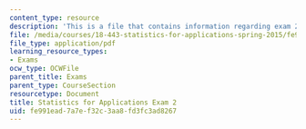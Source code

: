 ```yaml
---
content_type: resource
description: 'This is a file that contains information regarding exam 2. '
file: /media/courses/18-443-statistics-for-applications-spring-2015/fe991ead7a7ef32c3aa8fd3fc3ad8267_MIT18_443S15_Exam2.pdf
file_type: application/pdf
learning_resource_types:
- Exams
ocw_type: OCWFile
parent_title: Exams
parent_type: CourseSection
resourcetype: Document
title: Statistics for Applications Exam 2
uid: fe991ead-7a7e-f32c-3aa8-fd3fc3ad8267
---
```


